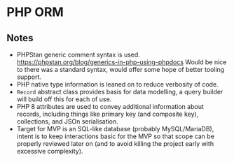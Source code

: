 # PHP ORM

## Notes

* PHPStan generic comment syntax is used. https://phpstan.org/blog/generics-in-php-using-phpdocs Would be nice to there was a standard syntax, would offer some hope of better tooling support.
* PHP native type information is leaned on to reduce verbosity of code.
* `Record` abstract class provides basis for data modelling, a query builder will build off this for each of use.
* PHP 8 attributes are used to convey additional information about records, including things like primary key (and composite key), collections, and JSOn serialisation.
* Target for MVP is an SQL-like database (probably MySQL/MariaDB), intent is to keep interactions basic for the MVP so that scope can be properly reviewed later on (and to avoid killing the project early with excessive complexity).
